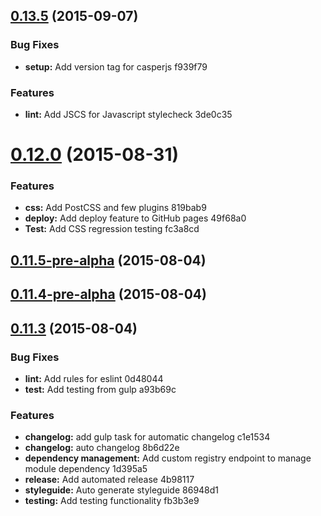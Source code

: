 <a name="0.13.5"></a>
## [0.13.5](//compare/v0.13.4...v0.13.5) (2015-09-07)


### Bug Fixes

* **setup:** Add version tag for casperjs f939f79

### Features

* **lint:** Add JSCS for Javascript stylecheck 3de0c35



<a name="0.12.0"></a>
# [0.12.0](//compare/0.11.7-pre-alpha...v0.12.0) (2015-08-31)


### Features

* **css:** Add PostCSS and few plugins 819bab9
* **deploy:** Add deploy feature to GitHub pages 49f68a0
* **Test:** Add CSS regression testing fc3a8cd



<a name="0.11.5-pre-alpha"></a>
## [0.11.5-pre-alpha](//compare/v0.11.4-pre-alpha...v0.11.5-pre-alpha) (2015-08-04)




<a name="0.11.4-pre-alpha"></a>
## [0.11.4-pre-alpha](//compare/v0.11.4...v0.11.4-pre-alpha) (2015-08-04)




<a name="0.11.3"></a>
## [0.11.3](//compare/0.11.1...v0.11.3) (2015-08-04)


### Bug Fixes

* **lint:** Add rules for eslint 0d48044
* **test:** Add testing from gulp a93b69c

### Features

* **changelog:** add gulp task for automatic changelog c1e1534
* **changelog:** auto changelog 8b6d22e
* **dependency management:** Add custom registry endpoint to manage module dependency 1d395a5
* **release:** Add automated release 4b98117
* **styleguide:** Auto generate styleguide 86948d1
* **testing:** Add testing functionality fb3b3e9



